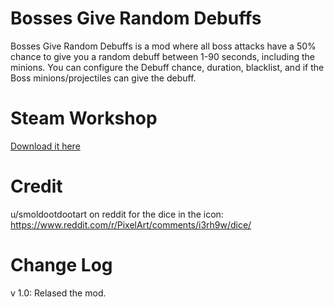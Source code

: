 # Bosses Give Random Debuffs
Bosses Give Random Debuffs is a mod where all boss attacks have a 50% chance to give you a random debuff between 1-90 seconds, including the minions.
You can configure the Debuff chance, duration, blacklist, and if the Boss minions/projectiles can give the debuff.

# Steam Workshop
[Download it here](https://steamcommunity.com/sharedfiles/filedetails/?id=3412088660)


# Credit
u/smoldootdootart on reddit for the dice in the icon: https://www.reddit.com/r/PixelArt/comments/i3rh9w/dice/

# Change Log
v 1.0: Relased the mod.